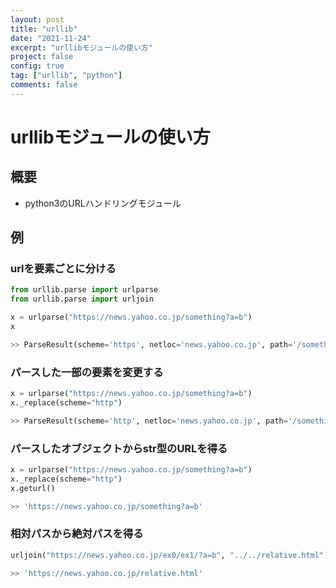 ```yaml
---
layout: post
title: "urllib"
date: "2021-11-24"
excerpt: "urllibモジュールの使い方"
project: false
config: true
tag: ["urllib", "python"]
comments: false
---
```


# urllibモジュールの使い方

## 概要
 - python3のURLハンドリングモジュール

## 例

### urlを要素ごとに分ける

```python
from urllib.parse import urlparse
from urllib.parse import urljoin

x = urlparse("https://news.yahoo.co.jp/something?a=b")
x

>> ParseResult(scheme='https', netloc='news.yahoo.co.jp', path='/something', params='', query='a=b', fragment='')
```

### パースした一部の要素を変更する

```python
x = urlparse("https://news.yahoo.co.jp/something?a=b")
x._replace(scheme="http")

>> ParseResult(scheme='http', netloc='news.yahoo.co.jp', path='/something', params='', query='a=b', fragment='')
```

### パースしたオブジェクトからstr型のURLを得る

```python
x = urlparse("https://news.yahoo.co.jp/something?a=b")
x._replace(scheme="http")
x.geturl()

>> 'https://news.yahoo.co.jp/something?a=b'
```

### 相対パスから絶対パスを得る

```python
urljoin("https://news.yahoo.co.jp/ex0/ex1/?a=b", "../../relative.html")

>> 'https://news.yahoo.co.jp/relative.html'
```

